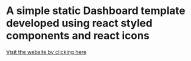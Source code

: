 # A simple static Dashboard template developed using react styled  components and react icons


[Visit the website by clicking here](https://suman196pokhrel.github.io/react_portfolio_dashboard_0/)

